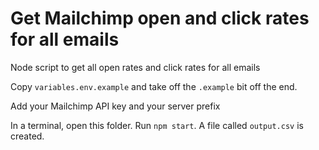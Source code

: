# Get Mailchimp open and click rates for all emails

Node script to get all open rates and click rates for all emails

Copy `variables.env.example` and take off the `.example` bit off the end.

Add your Mailchimp API key and your server prefix

In a terminal, open this folder. Run `npm start`. A file called `output.csv` is created.